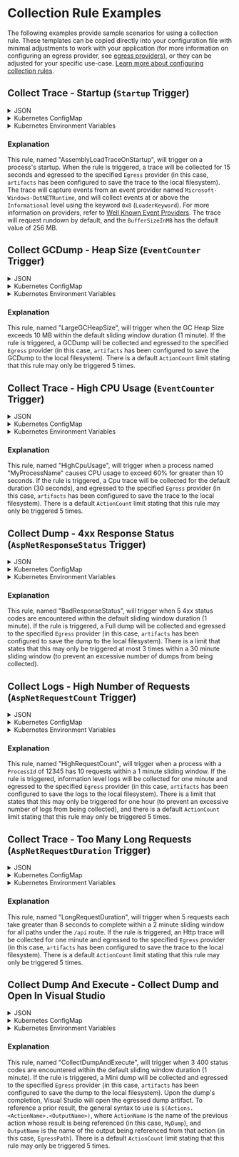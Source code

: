 
# Collection Rule Examples

The following examples provide sample scenarios for using a collection rule. These templates can be copied directly into your configuration file with minimal adjustments to work with your application (for more information on configuring an egress provider, see [egress providers](./../configuration.md#egress-configuration)), or they can be adjusted for your specific use-case. [Learn more about configuring collection rules](collectionrules.md).

## Collect Trace - Startup (`Startup` Trigger)

<details>
  <summary>JSON</summary>

  ```json
  {
    "AssemblyLoadTraceOnStartup": {
      "Trigger": {
        "Type": "Startup"
      },
      "Actions": [
        {
          "Type": "CollectTrace",
          "Settings": {
            "Providers": [{
                "Name": "Microsoft-Windows-DotNETRuntime",
                "EventLevel": "Informational",
                "Keywords": "0x8"
            }],
            "Duration": "00:00:15",
            "Egress": "artifacts"
          }
        }
      ]
    }
  }
  ```
</details>

<details>
  <summary>Kubernetes ConfigMap</summary>
  
  ```yaml
  CollectionRules__AssemblyLoadTraceOnStartup__Trigger__Type: "Startup"
  CollectionRules__AssemblyLoadTraceOnStartup__Actions__0__Type: "CollectTrace"
  CollectionRules__AssemblyLoadTraceOnStartup__Actions__0__Settings__Providers__0__Name: "Microsoft-Windows-DotNETRuntime"
  CollectionRules__AssemblyLoadTraceOnStartup__Actions__0__Settings__Providers__0__EventLevel: "Informational"
  CollectionRules__AssemblyLoadTraceOnStartup__Actions__0__Settings__Providers__0__Keywords: "0x8"
  CollectionRules__AssemblyLoadTraceOnStartup__Actions__0__Settings__Duration: "00:00:15"
  CollectionRules__AssemblyLoadTraceOnStartup__Actions__0__Settings__Egress: "artifacts"
  ```
</details>

<details>
  <summary>Kubernetes Environment Variables</summary>
  
  ```yaml
  - name: DotnetMonitor_CollectionRules__AssemblyLoadTraceOnStartup__Trigger__Type
    value: "Startup"
  - name: DotnetMonitor_CollectionRules__AssemblyLoadTraceOnStartup__Actions__0__Type
    value: "CollectTrace"
  - name: DotnetMonitor_CollectionRules__AssemblyLoadTraceOnStartup__Actions__0__Settings__Providers__0__Name
    value: "Microsoft-Windows-DotNETRuntime"
  - name: DotnetMonitor_CollectionRules__AssemblyLoadTraceOnStartup__Actions__0__Settings__Providers__0__EventLevel
    value: "Informational"
  - name: DotnetMonitor_CollectionRules__AssemblyLoadTraceOnStartup__Actions__0__Settings__Providers__0__Keywords
    value: "0x8"
  - name: DotnetMonitor_CollectionRules__AssemblyLoadTraceOnStartup__Actions__0__Settings__Duration
    value: "00:00:15"
  - name: DotnetMonitor_CollectionRules__AssemblyLoadTraceOnStartup__Actions__0__Settings__Egress
    value: "artifacts"
  ```
</details>

### Explanation

This rule, named "AssemblyLoadTraceOnStartup", will trigger on a process's startup. When the rule is triggered, a trace will be collected for 15 seconds and egressed to the specified `Egress` provider (in this case, `artifacts` has been configured to save the trace to the local filesystem). The trace will capture events from an event provider named `Microsoft-Windows-DotNETRuntime`, and will collect events at or above the `Informational` level using the keyword `0x8` (`LoaderKeyword`). For more information on providers, refer to [Well Known Event Providers](https://docs.microsoft.com/en-us/dotnet/core/diagnostics/well-known-event-providers). The trace will request rundown by default, and the `BufferSizeInMB` has the default value of 256 MB.

## Collect GCDump - Heap Size (`EventCounter` Trigger)

<details>
  <summary>JSON</summary>

  ```json
  {
    "LargeGCHeapSize": {
      "Trigger": {
        "Type": "EventCounter",
        "Settings": {
          "ProviderName": "System.Runtime",
          "CounterName": "gc-heap-size",
          "GreaterThan": 10
        }
      },
      "Actions": [
        {
          "Type": "CollectGCDump",
          "Settings": {
            "Egress": "artifacts"
          }
        }
      ]
    }
  }
  ```
</details>

<details>
  <summary>Kubernetes ConfigMap</summary>
  
  ```yaml
  CollectionRules__LargeGCHeapSize__Trigger__Type: "EventCounter"
  CollectionRules__LargeGCHeapSize__Trigger__Settings__ProviderName: "System.Runtime"
  CollectionRules__LargeGCHeapSize__Trigger__Settings__CounterName: "gc-heap-size"
  CollectionRules__LargeGCHeapSize__Trigger__Settings__GreaterThan: "10"
  CollectionRules__LargeGCHeapSize__Actions__0__Type: "CollectGCDump"
  CollectionRules__LargeGCHeapSize__Actions__0__Settings__Egress: "artifacts"
  ```
</details>

<details>
  <summary>Kubernetes Environment Variables</summary>
  
  ```yaml
  - name: DotnetMonitor_CollectionRules__LargeGCHeapSize__Trigger__Type
    value: "EventCounter"
  - name: DotnetMonitor_CollectionRules__LargeGCHeapSize__Trigger__Settings__ProviderName
    value: "System.Runtime"
  - name: DotnetMonitor_CollectionRules__LargeGCHeapSize__Trigger__Settings__CounterName
    value: "gc-heap-size"
  - name: DotnetMonitor_CollectionRules__LargeGCHeapSize__Trigger__Settings__GreaterThan
    value: "10"
  - name: DotnetMonitor_CollectionRules__LargeGCHeapSize__Actions__0__Type
    value: "CollectGCDump"
  - name: DotnetMonitor_CollectionRules__LargeGCHeapSize__Actions__0__Settings__Egress
    value: "artifacts"
  ```
</details>

### Explanation

This rule, named "LargeGCHeapSize", will trigger when the GC Heap Size exceeds 10 MB within the default sliding window duration (1 minute). If the rule is triggered, a GCDump will be collected and egressed to the specified `Egress` provider (in this case, `artifacts` has been configured to save the GCDump to the local filesystem). There is a default `ActionCount` limit stating that this rule may only be triggered 5 times.

## Collect Trace - High CPU Usage (`EventCounter` Trigger)

<details>
  <summary>JSON</summary>

  ```json
  {
    "HighCpuUsage": {
      "Trigger": {
        "Type": "EventCounter",
        "Settings": {
          "ProviderName": "System.Runtime",
          "CounterName": "cpu-usage",
          "GreaterThan": 60,
          "SlidingWindowDuration": "00:00:10"
        }
      },
      "Actions": [
        {
          "Type": "CollectTrace",
          "Settings": {
            "Profile": "Cpu",
            "Egress": "artifacts"
          }
        }
      ],
      "Filters": [
        {
          "Key": "ProcessName",
          "Value": "MyProcessName"
        }
      ]
    }
  }
  ```  
</details>

<details>
  <summary>Kubernetes ConfigMap</summary>
  
  ```yaml
  CollectionRules__HighCpuUsage__Trigger__Type: "EventCounter"
  CollectionRules__HighCpuUsage__Trigger__Settings__ProviderName: "System.Runtime"
  CollectionRules__HighCpuUsage__Trigger__Settings__CounterName: "cpu-usage"
  CollectionRules__HighCpuUsage__Trigger__Settings__GreaterThan: "60"
  CollectionRules__HighCpuUsage__Trigger__Settings__SlidingWindowDuration: "00:00:10"
  CollectionRules__HighCpuUsage__Actions__0__Type: "CollectTrace"
  CollectionRules__HighCpuUsage__Actions__0__Settings__Profile: "Cpu"
  CollectionRules__HighCpuUsage__Actions__0__Settings__Egress: "artifacts"
  CollectionRules__HighCpuUsage__Filters__0__Key: "ProcessName"
  CollectionRules__HighCpuUsage__Filters__0__Value: "MyProcessName"
  ```
</details>

<details>
  <summary>Kubernetes Environment Variables</summary>
  
  ```yaml
  - name: DotnetMonitor_CollectionRules__HighCpuUsage__Trigger__Type
    value: "EventCounter"
  - name: DotnetMonitor_CollectionRules__HighCpuUsage__Trigger__Settings__ProviderName
    value: "System.Runtime"
  - name: DotnetMonitor_CollectionRules__HighCpuUsage__Trigger__Settings__CounterName
    value: "cpu-usage"
  - name: DotnetMonitor_CollectionRules__HighCpuUsage__Trigger__Settings__GreaterThan
    value: "60"
  - name: DotnetMonitor_CollectionRules__HighCpuUsage__Trigger__Settings__SlidingWindowDuration
    value: "00:00:10"
  - name: DotnetMonitor_CollectionRules__HighCpuUsage__Actions__0__Type
    value: "CollectTrace"
  - name: DotnetMonitor_CollectionRules__HighCpuUsage__Actions__0__Settings__Profile
    value: "Cpu"
  - name: DotnetMonitor_CollectionRules__HighCpuUsage__Actions__0__Settings__Egress
    value: "artifacts"
  - name: DotnetMonitor_CollectionRules__HighCpuUsage__Filters__0__Key
    value: "ProcessName"
  - name: DotnetMonitor_CollectionRules__HighCpuUsage__Filters__0__Value
    value: "MyProcessName"
  ```
</details>

### Explanation

This rule, named "HighCpuUsage", will trigger when a process named "MyProcessName" causes CPU usage to exceed 60% for greater than 10 seconds. If the rule is triggered, a Cpu trace will be collected for the default duration (30 seconds), and egressed to the specified `Egress` provider (in this case, `artifacts` has been configured to save the trace to the local filesystem). There is a default `ActionCount` limit stating that this rule may only be triggered 5 times.

## Collect Dump - 4xx Response Status (`AspNetResponseStatus` Trigger)

<details>
  <summary>JSON</summary>

  ```json
  {
    "BadResponseStatus": {
      "Trigger": {
        "Type": "AspNetResponseStatus",
        "Settings": {
          "ResponseCount": 5,
          "StatusCodes": [
            "400-499"
          ]
        }
      },
      "Actions": [
        {
          "Type": "CollectDump",
          "Settings": {
            "Egress": "artifacts",
            "Type": "Full"
          }
        }
      ],
      "Limits": {
        "ActionCount": 3,
        "ActionCountSlidingWindowDuration": "00:30:00"
      }
    }
  }
  ```
</details>

<details>
  <summary>Kubernetes ConfigMap</summary>
  
  ```yaml
  CollectionRules__BadResponseStatus__Trigger__Type: "AspNetResponseStatus"
  CollectionRules__BadResponseStatus__Trigger__Settings__ResponseCount: "5"
  CollectionRules__BadResponseStatus__Trigger__Settings__StatusCodes__0: "400-499"
  CollectionRules__BadResponseStatus__Actions__0__Type: "CollectDump"
  CollectionRules__BadResponseStatus__Actions__0__Settings__Egress: "artifacts"
  CollectionRules__BadResponseStatus__Actions__0__Settings__Type: "Full"
  CollectionRules__BadResponseStatus__Limits__ActionCount: "3"
  CollectionRules__BadResponseStatus__Limits__ActionCountSlidingWindowDuration: "00:30:00"
  ```
</details>

<details>
  <summary>Kubernetes Environment Variables</summary>
  
  ```yaml
  - name: DotnetMonitor_CollectionRules__BadResponseStatus__Trigger__Type
    value: "AspNetResponseStatus"
  - name: DotnetMonitor_CollectionRules__BadResponseStatus__Trigger__Settings__ResponseCount
    value: "5"
  - name: DotnetMonitor_CollectionRules__BadResponseStatus__Trigger__Settings__StatusCodes__0
    value: "400-499"
  - name: DotnetMonitor_CollectionRules__BadResponseStatus__Actions__0__Type
    value: "CollectDump"
  - name: DotnetMonitor_CollectionRules__BadResponseStatus__Actions__0__Settings__Egress
    value: "artifacts"
  - name: DotnetMonitor_CollectionRules__BadResponseStatus__Actions__0__Settings__Type
    value: "Full"
  - name: DotnetMonitor_CollectionRules__BadResponseStatus__Limits__ActionCount
    value: "3"
  - name: DotnetMonitor_CollectionRules__BadResponseStatus__Limits__ActionCountSlidingWindowDuration
    value: "00:30:00"
  ```
</details>

### Explanation

This rule, named "BadResponseStatus", will trigger when 5 4xx status codes are encountered within the default sliding window duration (1 minute). If the rule is triggered, a Full dump will be collected and egressed to the specified `Egress` provider (in this case, `artifacts` has been configured to save the dump to the local filesystem). There is a limit that states that this may only be triggered at most 3 times within a 30 minute sliding window (to prevent an excessive number of dumps from being collected).

## Collect Logs - High Number of Requests (`AspNetRequestCount` Trigger)

<details>
  <summary>JSON</summary>

  ```json
  {
    "HighRequestCount": {
      "Filters": [
        {
          "Key": "ProcessId",
          "Value": "12345",
          "MatchType": "Exact"
        }
      ],
      "Trigger": {
        "Type": "AspNetRequestCount",
        "Settings": {
          "RequestCount": 10,
          "SlidingWindowDuration": "00:01:00"
        }
      },
      "Actions": [
        {
          "Type": "CollectLogs",
          "Settings": {
            "Egress": "artifacts",
            "DefaultLevel": "Error",
            "UseAppFilters": false,
            "Duration": "00:01:00"
          }
        }
      ],
      "Limits": {
        "RuleDuration": "01:00:00"
      }
    }
  }
  ```
</details>

<details>
  <summary>Kubernetes ConfigMap</summary>
    
  ```yaml
  CollectionRules__HighRequestCount__Filters__0__Key: "ProcessId"
  CollectionRules__HighRequestCount__Filters__0__Value: "12345"
  CollectionRules__HighRequestCount__Filters__0__MatchType: "Exact"
  CollectionRules__HighRequestCount__Trigger__Type: "AspNetRequestCount"
  CollectionRules__HighRequestCount__Trigger__Settings__RequestCount: "10"
  CollectionRules__HighRequestCount__Trigger__Settings__SlidingWindowDuration: "00:01:00"
  CollectionRules__HighRequestCount__Actions__0__Type: "CollectLogs"
  CollectionRules__HighRequestCount__Actions__0__Settings__Egress: "artifacts"
  CollectionRules__HighRequestCount__Actions__0__Settings__DefaultLevel: "Error"
  CollectionRules__HighRequestCount__Actions__0__Settings__UseAppFilters: "false"
  CollectionRules__HighRequestCount__Actions__0__Settings__Duration: "00:01:00"
  CollectionRules__HighRequestCount__Limits__RuleDuration: "01:00:00"
  ```
</details>

<details>
  <summary>Kubernetes Environment Variables</summary>
  
  ```yaml
  - name: DotnetMonitor_CollectionRules__HighRequestCount__Filters__0__Key
    value: "ProcessId"
  - name: DotnetMonitor_CollectionRules__HighRequestCount__Filters__0__Value
    value: "12345"
  - name: DotnetMonitor_CollectionRules__HighRequestCount__Filters__0__MatchType
    value: "Exact"
  - name: DotnetMonitor_CollectionRules__HighRequestCount__Trigger__Type
    value: "AspNetRequestCount"
  - name: DotnetMonitor_CollectionRules__HighRequestCount__Trigger__Settings__RequestCount
    value: "10"
  - name: DotnetMonitor_CollectionRules__HighRequestCount__Trigger__Settings__SlidingWindowDuration
    value: "00:01:00"
  - name: DotnetMonitor_CollectionRules__HighRequestCount__Actions__0__Type
    value: "CollectLogs"
  - name: DotnetMonitor_CollectionRules__HighRequestCount__Actions__0__Settings__Egress
    value: "artifacts"
  - name: DotnetMonitor_CollectionRules__HighRequestCount__Actions__0__Settings__DefaultLevel
    value: "Error"
  - name: DotnetMonitor_CollectionRules__HighRequestCount__Actions__0__Settings__UseAppFilters
    value: "false"
  - name: DotnetMonitor_CollectionRules__HighRequestCount__Actions__0__Settings__Duration
    value: "00:01:00"
  - name: DotnetMonitor_CollectionRules__HighRequestCount__Limits__RuleDuration
    value: "01:00:00"
  ```
</details>

### Explanation

This rule, named "HighRequestCount", will trigger when a process with a `ProcessId` of 12345 has 10 requests within a 1 minute sliding window. If the rule is triggered, information level logs will be collected for one minute and egressed to the specified `Egress` provider (in this case, `artifacts` has been configured to save the logs to the local filesystem). There is a limit that states that this may only be triggered for one hour (to prevent an excessive number of logs from being collected), and there is a default `ActionCount` limit stating that this rule may only be triggered 5 times.
    
## Collect Trace - Too Many Long Requests (`AspNetRequestDuration` Trigger)

<details>
  <summary>JSON</summary>

  ```json
  {
    "LongRequestDuration": {
      "Trigger": {
        "Type": "AspNetRequestDuration",
        "Settings": {
          "RequestCount": 5,
          "RequestDuration": "00:00:08",
          "SlidingWindowDuration": "00:02:00",
          "IncludePaths": [ "/api/**/*" ]
        }
      },
      "Actions": [
        {
          "Type": "CollectTrace",
          "Settings": {
            "Profile": "Http",
            "Egress": "artifacts",
            "Duration": "00:01:00"
          }
        }
      ]
    }
  }
  ```  
</details>

<details>
  <summary>Kubernetes ConfigMap</summary>
  
  ```yaml
  CollectionRules__LongRequestDuration__Trigger__Type: "AspNetRequestDuration"
  CollectionRules__LongRequestDuration__Trigger__Settings__RequestCount: "5"
  CollectionRules__LongRequestDuration__Trigger__Settings__RequestDuration: "00:00:08"
  CollectionRules__LongRequestDuration__Trigger__Settings__SlidingWindowDuration: "00:02:00"
  CollectionRules__LongRequestDuration__Trigger__Settings__IncludePaths__0: "/api/**/*"
  CollectionRules__LongRequestDuration__Actions__0__Type: "CollectTrace"
  CollectionRules__LongRequestDuration__Actions__0__Settings__Profile: "Http"
  CollectionRules__LongRequestDuration__Actions__0__Settings__Egress: "artifacts"
  CollectionRules__LongRequestDuration__Actions__0__Settings__Duration: "00:01:00"
  ```
</details>

<details>
  <summary>Kubernetes Environment Variables</summary>
  
  ```yaml
  - name: DotnetMonitor_CollectionRules__LongRequestDuration__Trigger__Type
    value: "AspNetRequestDuration"
  - name: DotnetMonitor_CollectionRules__LongRequestDuration__Trigger__Settings__RequestCount
    value: "5"
  - name: DotnetMonitor_CollectionRules__LongRequestDuration__Trigger__Settings__RequestDuration
    value: "00:00:08"
  - name: DotnetMonitor_CollectionRules__LongRequestDuration__Trigger__Settings__SlidingWindowDuration
    value: "00:02:00"
  - name: DotnetMonitor_CollectionRules__LongRequestDuration__Trigger__Settings__IncludePaths__0
    value: "/api/**/*"
  - name: DotnetMonitor_CollectionRules__LongRequestDuration__Actions__0__Type
    value: "CollectTrace"
  - name: DotnetMonitor_CollectionRules__LongRequestDuration__Actions__0__Settings__Profile
    value: "Http"
  - name: DotnetMonitor_CollectionRules__LongRequestDuration__Actions__0__Settings__Egress
    value: "artifacts"
  - name: DotnetMonitor_CollectionRules__LongRequestDuration__Actions__0__Settings__Duration
    value: "00:01:00"
  ```
</details>

### Explanation

This rule, named "LongRequestDuration", will trigger when 5 requests each take greater than 8 seconds to complete within a 2 minute sliding window for all paths under the `/api` route. If the rule is triggered, an Http trace will be collected for one minute and egressed to the specified `Egress` provider (in this case, `artifacts` has been configured to save the trace to the local filesystem). There is a default `ActionCount` limit stating that this rule may only be triggered 5 times.

## Collect Dump And Execute - Collect Dump and Open In Visual Studio

<details>
  <summary>JSON</summary>

  ```json
  {
    "CollectDumpAndExecute": {
      "Trigger": {
        "Type": "AspNetResponseStatus",
        "Settings": {
          "ResponseCount": 3,
          "StatusCodes": [
            "400"
          ]
        }
      },
      "Actions": [
        {
          "Name": "MyDump",
          "Type": "CollectDump",
          "Settings": {
            "Egress": "artifacts",
            "Type": "Mini"
          },
          "WaitForCompletion": true
        },
        {
          "Type": "Execute",
          "Settings": {
            "Path": "C:\\Program Files\\Microsoft Visual Studio\\2022\\Preview\\Common7\\IDE\\devenv.exe",
            "Arguments": "\"$(Actions.MyDump.EgressPath)\""
          }
        }
      ]
    }
  }
  ```
</details>

<details>
  <summary>Kubernetes ConfigMap</summary>
  
  ```yaml
  CollectionRules__CollectDumpAndExecute__Trigger__Type: "AspNetResponseStatus"
  CollectionRules__CollectDumpAndExecute__Trigger__Settings__ResponseCount: "3"
  CollectionRules__CollectDumpAndExecute__Trigger__Settings__StatusCodes__0: "400"
  CollectionRules__CollectDumpAndExecute__Actions__0__Name: "MyDump"
  CollectionRules__CollectDumpAndExecute__Actions__0__Type: "CollectDump"
  CollectionRules__CollectDumpAndExecute__Actions__0__Settings__Egress: "artifacts"
  CollectionRules__CollectDumpAndExecute__Actions__0__Settings__Type: "Mini"
  CollectionRules__CollectDumpAndExecute__Actions__0__WaitForCompletion: "true"
  CollectionRules__CollectDumpAndExecute__Actions__1__Type: "Execute"
  CollectionRules__CollectDumpAndExecute__Actions__1__Settings__Path: "C:\\Program Files\\Microsoft Visual Studio\\2022\\Preview\\Common7\\IDE\\devenv.exe"
  CollectionRules__CollectDumpAndExecute__Actions__1__Settings__Arguments: "\"$(Actions.MyDump.EgressPath)\""
  ```
</details>

<details>
  <summary>Kubernetes Environment Variables</summary>
  
  ```yaml
  - name: DotnetMonitor_CollectionRules__CollectDumpAndExecute__Trigger__Type
    value: "AspNetResponseStatus"
  - name: DotnetMonitor_CollectionRules__CollectDumpAndExecute__Trigger__Settings__ResponseCount
    value: "3"
  - name: DotnetMonitor_CollectionRules__CollectDumpAndExecute__Trigger__Settings__StatusCodes__0
    value: "400"
  - name: DotnetMonitor_CollectionRules__CollectDumpAndExecute__Actions__0__Name
    value: "MyDump"
  - name: DotnetMonitor_CollectionRules__CollectDumpAndExecute__Actions__0__Type
    value: "CollectDump"
  - name: DotnetMonitor_CollectionRules__CollectDumpAndExecute__Actions__0__Settings__Egress
    value: "artifacts"
  - name: DotnetMonitor_CollectionRules__CollectDumpAndExecute__Actions__0__Settings__Type
    value: "Mini"
  - name: DotnetMonitor_CollectionRules__CollectDumpAndExecute__Actions__0__WaitForCompletion
    value: "true"
  - name: DotnetMonitor_CollectionRules__CollectDumpAndExecute__Actions__1__Type
    value: "Execute"
  - name: DotnetMonitor_CollectionRules__CollectDumpAndExecute__Actions__1__Settings__Path
    value: "C:\\Program Files\\Microsoft Visual Studio\\2022\\Preview\\Common7\\IDE\\devenv.exe"
  - name: DotnetMonitor_CollectionRules__CollectDumpAndExecute__Actions__1__Settings__Arguments
    value: "\"$(Actions.MyDump.EgressPath)\""
  ```
</details>

### Explanation

This rule, named "CollectDumpAndExecute", will trigger when 3 400 status codes are encountered within the default sliding window duration (1 minute). If the rule is triggered, a Mini dump will be collected and egressed to the specified `Egress` provider (in this case, `artifacts` has been configured to save the dump to the local filesystem). Upon the dump's completion, Visual Studio will open the egressed dump artifact. To reference a prior result, the general syntax to use is `$(Actions.<ActionName>.<OutputName>)`, where `ActionName` is the name of the previous action whose result is being referenced (in this case, `MyDump`), and `OutputName` is the name of the output being referenced from that action (in this case, `EgressPath`). There is a default `ActionCount` limit stating that this rule may only be triggered 5 times.
